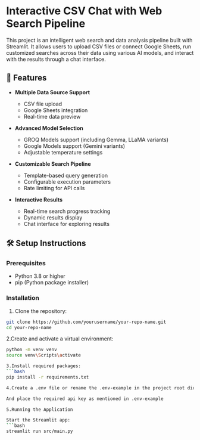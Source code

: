 # Interactive CSV Chat with Web Search Pipeline

This project is an intelligent web search and data analysis pipeline built with Streamlit. It allows users to upload CSV files or connect Google Sheets, run customized searches across their data using various AI models, and interact with the results through a chat interface.

## 🚀 Features

- **Multiple Data Source Support**
  - CSV file upload
  - Google Sheets integration
  - Real-time data preview

- **Advanced Model Selection**
  - GROQ Models support (including Gemma, LLaMA variants)
  - Google Models support (Gemini variants)
  - Adjustable temperature settings

- **Customizable Search Pipeline**
  - Template-based query generation
  - Configurable execution parameters
  - Rate limiting for API calls

- **Interactive Results**
  - Real-time search progress tracking
  - Dynamic results display
  - Chat interface for exploring results

## 🛠️ Setup Instructions

### Prerequisites

- Python 3.8 or higher
- pip (Python package installer)

### Installation

1. Clone the repository:
```bash
git clone https://github.com/yourusername/your-repo-name.git
cd your-repo-name
```
2.Create and activate a virtual environment:
```bash
python -m venv venv
source venv\Scripts\activate

3.Install required packages:
```bash
pip install -r requirements.txt

4.Create a .env file or rename the .env-example in the project root directory:

And place the required api key as mentioned in .env-example

5.Running the Application

Start the Streamlit app:
```bash
streamlit run src/main.py
